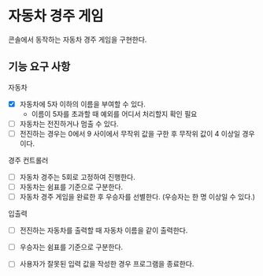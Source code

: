 # 자동차 경주 게임

콘솔에서 동작하는 자동차 경주 게임을 구현한다.

## 기능 요구 사항

자동차
- [x] 자동차에 5자 이하의 이름을 부여할 수 있다.
  + 이름이 5자를 초과할 때 예외를 어디서 처리할지 확인 필요
- [ ] 자동차는 전진하거나 멈출 수 있다.
- [ ] 전진하는 경우는 0에서 9 사이에서 무작위 값을 구한 후 무작위 값이 4 이상일 경우이다.

경주 컨트롤러
- [ ] 자동차 경주는 5회로 고정하여 진행한다.
- [ ] 자동차는 쉼표를 기준으로 구분한다.
- [ ] 자동차 경주 게임을 완료한 후 우승자를 선별한다. (우승자는 한 명 이상일 수 있다.)

입출력
- [ ] 전진하는 자동차를 출력할 때 자동차 이름을 같이 출력한다.
- [ ] 우승자는 쉼표를 기준으로 구분한다.
- [ ] 사용자가 잘못된 입력 값을 작성한 경우 프로그램을 종료한다.


